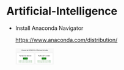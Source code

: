 # Artificial-Intelligence

- Install Anaconda Navigator

   https://www.anaconda.com/distribution/
   
   <img src="images/button1.PNG" width="100" hegith="100">
   
   
